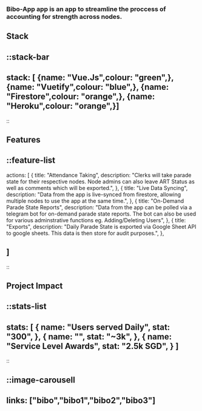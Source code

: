 ### Bibo-App app is an app to streamline the proccess of accounting for strength across nodes.


## Stack
::stack-bar
---
stack: [
    {name: "Vue.Js",colour: "green",},
    {name: "Vuetify",colour: "blue",},
    {name: "Firestore",colour: "orange",},
    {name: "Heroku",colour: "orange",}]
---
::

## Features
::feature-list
---
actions: [
  {
    title: "Attendance Taking",
    description: "Clerks will take parade state for their respective nodes. Node admins can also leave ART Status as well as comments which will be exported.",
  },
  {
    title: "Live Data Syncing",
    description: "Data from the app is live-synced from firestore, allowing multiple nodes to use the app at the same time.",
  },
  {
    title: "On-Demand Parade State Reports",
    description: "Data from the app can be polled via a telegram bot for on-demand parade state reports. The bot can also be used for various adminstrative functions eg. Adding/Deleting Users",
  },
  {
    title: "Exports",
    description: "Daily Parade State is exported via Google Sheet API to google sheets. This data is then store for audit purposes.",
  },
  
]
---
::


## Project Impact

::stats-list
---
stats: [
    {
        name: "Users served Daily",
        stat: "300",
    },
    {
        name: "",
        stat: "~3k",
    },
    {
        name: "Service Level Awards",
        stat: "2.5k SGD",
    }
]
---
::


::image-carousell
---
links: ["bibo","bibo1","bibo2","bibo3"]
---


